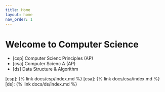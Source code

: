 ```yaml
---
title: Home
layout: home
nav_order: 1
---
```


# Welcome to Computer Science


* [csp] Computer Scienc Principles (AP)
* [csa] Computer Scienc A (AP) 
* [ds] Data Structure & Algorithm




[csp]: {% link docs/csp/index.md %}
[csa]: {% link docs/csa/index.md %}
[ds]: {% link docs/ds/index.md %}